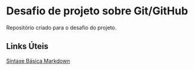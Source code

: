 # Desafio de projeto sobre Git/GitHub
Repositório criado para o desafio do projeto.

## Links Úteis
[Sintaxe Básica Markdown](https://www.markdownguide.org/basic-syntax)
